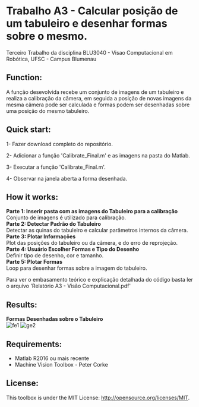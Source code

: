 # Trabalho A3 - Calcular posição de um tabuleiro e desenhar formas sobre o mesmo.

Terceiro Trabalho da disciplina BLU3040 - Visao Computacional em Robótica, UFSC - Campus Blumenau

## Function:
A função desevolvida recebe um conjunto de imagens de um tabuleiro e realiza a calibração da câmera, em seguida a posição de novas imagens da mesma câmera pode ser calculada e formas podem ser desenhadas sobre uma posição do mesmo tabuleiro.

## Quick start:
<p>1- Fazer download completo do repositório.<p>
<p>2- Adicionar a função 'Calibrate_Final.m' e as imagens na pasta do Matlab.<p>
<p>3- Executar a função 'Calibrate_Final.m'.<p>
<p>4- Observar na janela aberta a forma desenhada.<p>

## How it works:
**Parte 1: Inserir pasta com as imagens do Tabuleiro para a calibração**  
Conjunto de imagens é utilizado para  calibração.  
**Parte 2: Detectar Padrão do Tabuleiro**  
Detectar as quinas do tabuleiro e calcular parâmetros internos da câmera.  
**Parte 3: Plotar Informações**  
Plot das posições do tabuleiro ou da câmera, e do erro de reprojeção.  
**Parte 4: Usuário Escolher Formas e Tipo do Desenho**  
Definir tipo de desenho, cor e tamanho.  
**Parte 5: Plotar Formas**  
Loop para desenhar formas sobre a imagem do tabuleiro.  
 
Para ver o embasamento teórico e explicação detalhada do código basta ler o arquivo 'Relatório A3 - Visão Computacional.pdf'

## Results:
 **Formas Desenhadas sobre o Tabuleiro**      
![fe1](https://user-images.githubusercontent.com/35512686/41882542-e131138a-78bf-11e8-82ab-eeb355721888.png)
![ge2](https://user-images.githubusercontent.com/35512686/41882543-e15d6d36-78bf-11e8-9375-7ad1f55e57d7.png)
## Requirements:
- Matlab R2016 ou mais recente
- Machine Vision Toolbox - Peter Corke
## License:
This toolbox is under the MIT License: http://opensource.org/licenses/MIT.
